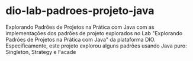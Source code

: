 # dio-lab-padroes-projeto-java
Explorando Padrões de Projetos na Prática com Java com as implementações dos padrões de projeto explorados no Lab "Explorando Padrões de Projetos na Prática com Java" da plataforma DIO. Especificamente, este projeto explorou alguns padrões usando Java puro: Singleton, Strategy e Facade
